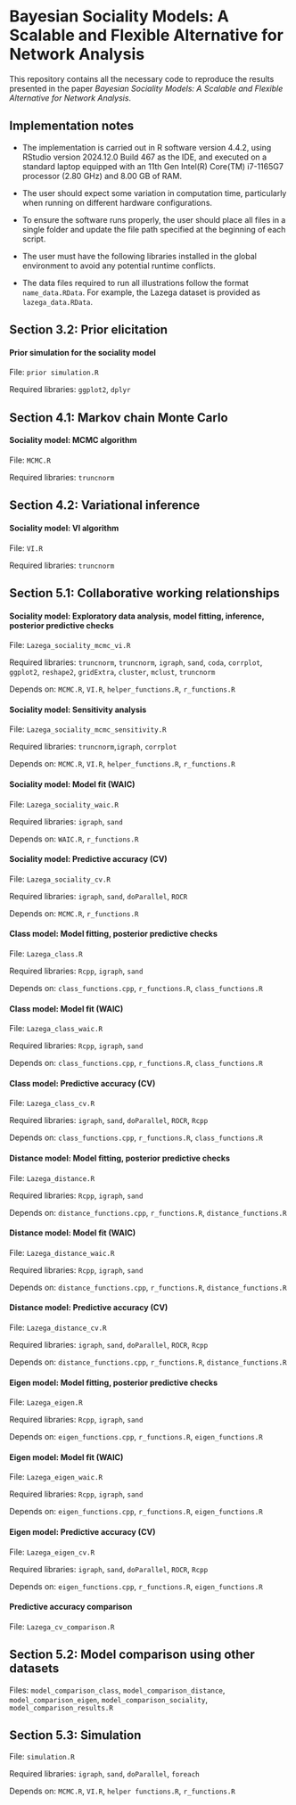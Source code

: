 # Bayesian Sociality Models: A Scalable and Flexible Alternative for Network Analysis

This repository contains all the necessary code to reproduce the results presented in the paper *Bayesian Sociality Models: A Scalable and Flexible Alternative for Network Analysis*.

## Implementation notes

- The implementation is carried out in R software version 4.4.2, using RStudio version 2024.12.0 Build 467 as the IDE, and executed on a standard laptop equipped with an 11th Gen Intel(R) Core(TM) i7-1165G7 processor (2.80 GHz) and 8.00 GB of RAM.

- The user should expect some variation in computation time, particularly when running on different hardware configurations.

- To ensure the software runs properly, the user should place all files in a single folder and update the file path specified at the beginning of each script.

- The user must have the following libraries installed in the global environment to avoid any potential runtime conflicts.

- The data files required to run all illustrations follow the format `name_data.RData`. For example, the Lazega dataset is provided as `lazega_data.RData`.

## Section 3.2: Prior elicitation

#### Prior simulation for the sociality model

File: `prior simulation.R`

Required libraries: `ggplot2`, `dplyr`

## Section 4.1: Markov chain Monte Carlo

#### Sociality model: MCMC algorithm

File: `MCMC.R`

Required libraries: `truncnorm`

## Section 4.2: Variational inference

#### Sociality model: VI algorithm

File: `VI.R`

Required libraries: `truncnorm`

## Section 5.1: Collaborative working relationships

#### Sociality model: Exploratory data analysis, model fitting, inference, posterior predictive checks

File: `Lazega_sociality_mcmc_vi.R`

Required libraries: `truncnorm`, `truncnorm`, `igraph`, `sand`, `coda`, `corrplot`, `ggplot2`, `reshape2`, `gridExtra`, `cluster`, `mclust`, `truncnorm`

Depends on: `MCMC.R`, `VI.R`, `helper_functions.R`, `r_functions.R`

#### Sociality model: Sensitivity analysis

File: `Lazega_sociality_mcmc_sensitivity.R`

Required libraries: `truncnorm`,`igraph`, `corrplot`

Depends on: `MCMC.R`, `VI.R`, `helper_functions.R`, `r_functions.R`

#### Sociality model: Model fit (WAIC)

File: `Lazega_sociality_waic.R`

Required libraries: `igraph`, `sand`

Depends on: `WAIC.R`, `r_functions.R`

#### Sociality model: Predictive accuracy (CV)

File: `Lazega_sociality_cv.R`

Required libraries: `igraph`, `sand`, `doParallel`, `ROCR`

Depends on: `MCMC.R`, `r_functions.R`

#### Class model: Model fitting, posterior predictive checks

File: `Lazega_class.R`

Required libraries: `Rcpp`, `igraph`, `sand`

Depends on: `class_functions.cpp`, `r_functions.R`, `class_functions.R`

#### Class model: Model fit (WAIC)

File: `Lazega_class_waic.R`

Required libraries: `Rcpp`, `igraph`, `sand`

Depends on: `class_functions.cpp`, `r_functions.R`, `class_functions.R`

#### Class model: Predictive accuracy (CV)

File: `Lazega_class_cv.R`

Required libraries: `igraph`, `sand`, `doParallel`, `ROCR`, `Rcpp`

Depends on: `class_functions.cpp`, `r_functions.R`, `class_functions.R`

#### Distance model: Model fitting, posterior predictive checks

File: `Lazega_distance.R`

Required libraries: `Rcpp`, `igraph`, `sand`

Depends on: `distance_functions.cpp`, `r_functions.R`, `distance_functions.R`

#### Distance model: Model fit (WAIC)

File: `Lazega_distance_waic.R`

Required libraries: `Rcpp`, `igraph`, `sand`

Depends on: `distance_functions.cpp`, `r_functions.R`, `distance_functions.R`

#### Distance model: Predictive accuracy (CV)

File: `Lazega_distance_cv.R`

Required libraries: `igraph`, `sand`, `doParallel`, `ROCR`, `Rcpp`

Depends on: `distance_functions.cpp`, `r_functions.R`, `distance_functions.R`

#### Eigen model: Model fitting, posterior predictive checks

File: `Lazega_eigen.R`

Required libraries: `Rcpp`, `igraph`, `sand`

Depends on: `eigen_functions.cpp`, `r_functions.R`, `eigen_functions.R`

#### Eigen model: Model fit (WAIC)

File: `Lazega_eigen_waic.R`

Required libraries: `Rcpp`, `igraph`, `sand`

Depends on: `eigen_functions.cpp`, `r_functions.R`, `eigen_functions.R`

#### Eigen model: Predictive accuracy (CV)

File: `Lazega_eigen_cv.R`

Required libraries: `igraph`, `sand`, `doParallel`, `ROCR`, `Rcpp`

Depends on: `eigen_functions.cpp`, `r_functions.R`, `eigen_functions.R`

#### Predictive accuracy comparison

File: `Lazega_cv_comparison.R`

## Section 5.2: Model comparison using other datasets

Files: `model_comparison_class`, `model_comparison_distance`, `model_comparison_eigen`, `model_comparison_sociality`, `model_comparison_results.R`

## Section 5.3: Simulation

File: `simulation.R`

Required libraries: `igraph`, `sand`, `doParallel`, `foreach`

Depends on: `MCMC.R`, `VI.R`, `helper functions.R`, `r_functions.R`
